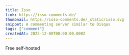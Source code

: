 ```yaml
---
title: Isso
link: https://isso-comments.de/
thumbnail: https://isso-comments.de/_static/isso.svg
snippet: A commenting server similar to Disqus
tags: ["comment"]
createdAt: 2022-12-08T00:00:00.000Z
---
```

Free self-hosted